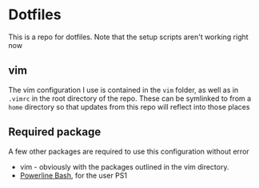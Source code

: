 # Dotfiles

This is a repo for dotfiles. Note that the setup scripts aren't working right now

## vim

The vim configuration I use is contained in the `vim` folder, as well as in `.vimrc` in the root directory of the repo.
These can be symlinked to from a `home` directory so that updates from this repo will reflect into those places

## Required package

A few other packages are required to use this configuration without error

* vim - obviously with the packages outlined in the vim directory.
* [Powerline Bash](https://github.com/abhijitvalluri/bash-powerline-shell), for the user PS1

